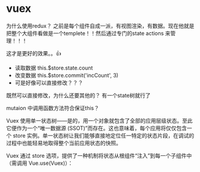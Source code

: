 # vuex
为什么使用redux？ 之前是每个组件自成一派，有视图渲染，有数据。现在他就是把整个大组件看做是一个templete！！然后通过专门的state actions 来管理！！！

这才是更好的效果。。👍

- 读取数据 this.$store.state.count
- 改变数据 this.$store.commit('incCount', 3)
- 可是好像可以直接修改？？？

既然可以直接修改，为什么还要其他的？ 有一个state树就行了

mutaion 中调用函数方法符合保证this？

Vuex 使用单一状态树——是的，用一个对象就包含了全部的应用层级状态。至此它便作为一个“唯一数据源 (SSOT)”而存在。这也意味着，每个应用将仅仅包含一个 store 实例。单一状态树让我们能够直接地定位任一特定的状态片段，在调试的过程中也能轻易地取得整个当前应用状态的快照。

Vuex 通过 store 选项，提供了一种机制将状态从根组件“注入”到每一个子组件中（需调用 Vue.use(Vuex)）：